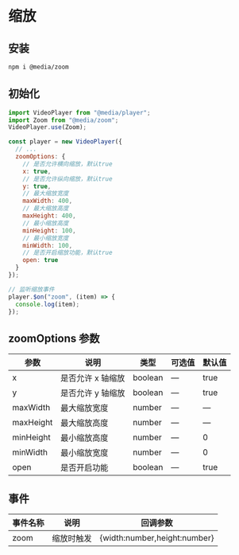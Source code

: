# 缩放

## 安装

```bash
npm i @media/zoom
```

## 初始化

```javascript
import VideoPlayer from "@media/player";
import Zoom from "@media/zoom";
VideoPlayer.use(Zoom);

const player = new VideoPlayer({
  // ...
  zoomOptions: {
    // 是否允许横向缩放，默认true
    x: true,
    // 是否允许纵向缩放，默认true
    y: true,
    // 最大缩放宽度
    maxWidth: 400,
    // 最大缩放高度
    maxHeight: 400,
    // 最小缩放高度
    minHeight: 100,
    // 最小缩放宽度
    minWidth: 100,
    // 是否开启缩放功能，默认true
    open: true
  }
});

// 监听缩放事件
player.$on("zoom", (item) => {
  console.log(item);
});
```

## zoomOptions 参数

| 参数      | 说明              | 类型    | 可选值 | 默认值 |
| --------- | ----------------- | ------- | ------ | ------ |
| x         | 是否允许 x 轴缩放 | boolean | —      | true   |
| y         | 是否允许 y 轴缩放 | boolean | —      | true   |
| maxWidth  | 最大缩放宽度      | number  | —      | —      |
| maxHeight | 最大缩放高度      | number  | —      | —      |
| minHeight | 最小缩放高度      | number  | —      | 0      |
| minWidth  | 最小缩放宽度      | number  | —      | 0      |
| open      | 是否开启功能      | boolean | —      | true   |

## 事件

| 事件名称 | 说明       | 回调参数                     |
| -------- | ---------- | ---------------------------- |
| zoom     | 缩放时触发 | {width:number,height:number} |

